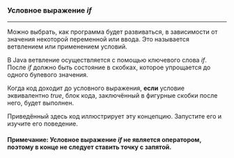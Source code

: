 ### Условное выражение *if*
***

Можно выбрать, как программа будет развиваться, в зависимости от значения некоторой переменной или ввода.
Это называется ветвлением или применением условий.

В Java ветвление осуществляется с помощью ключевого слова *if*. После *if* должно быть
состояние в скобках, которое упрощается до одного булевого значения.

Когда код доходит до условного выражения, **если** условие эквивалентно
*true*, блок кода, заключённый в фигурные скобки после него, будет выполнен.

Приведённый здесь код иллюстрирует эту концепцию. Запустите его и изучите его поведение.

#### Примечание: Условное выражение *if* не является оператором, поэтому в конце не следует ставить точку с запятой.